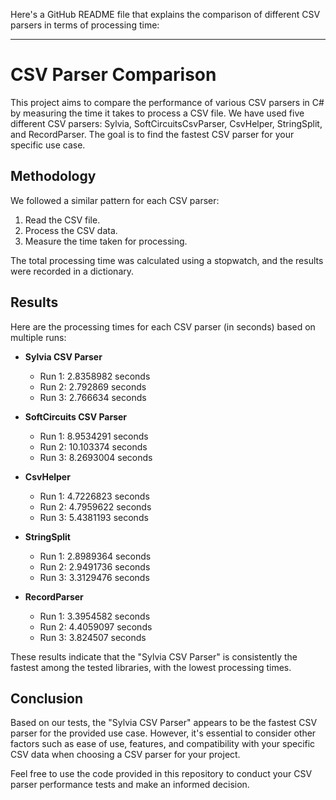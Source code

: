 Here's a GitHub README file that explains the comparison of different CSV parsers in terms of processing time:

---

# CSV Parser Comparison

This project aims to compare the performance of various CSV parsers in C# by measuring the time it takes to process a CSV file. We have used five different CSV parsers: Sylvia, SoftCircuitsCsvParser, CsvHelper, StringSplit, and RecordParser. The goal is to find the fastest CSV parser for your specific use case.

## Methodology

We followed a similar pattern for each CSV parser:

1. Read the CSV file.
2. Process the CSV data.
3. Measure the time taken for processing.

The total processing time was calculated using a stopwatch, and the results were recorded in a dictionary.

## Results

Here are the processing times for each CSV parser (in seconds) based on multiple runs:

- **Sylvia CSV Parser**
    - Run 1: 2.8358982 seconds
    - Run 2: 2.792869 seconds
    - Run 3: 2.766634 seconds

- **SoftCircuits CSV Parser**
    - Run 1: 8.9534291 seconds
    - Run 2: 10.103374 seconds
    - Run 3: 8.2693004 seconds

- **CsvHelper**
    - Run 1: 4.7226823 seconds
    - Run 2: 4.7959622 seconds
    - Run 3: 5.4381193 seconds

- **StringSplit**
    - Run 1: 2.8989364 seconds
    - Run 2: 2.9491736 seconds
    - Run 3: 3.3129476 seconds

- **RecordParser**
    - Run 1: 3.3954582 seconds
    - Run 2: 4.4059097 seconds
    - Run 3: 3.824507 seconds

These results indicate that the "Sylvia CSV Parser" is consistently the fastest among the tested libraries, with the lowest processing times.

## Conclusion

Based on our tests, the "Sylvia CSV Parser" appears to be the fastest CSV parser for the provided use case. However, it's essential to consider other factors such as ease of use, features, and compatibility with your specific CSV data when choosing a CSV parser for your project.

Feel free to use the code provided in this repository to conduct your CSV parser performance tests and make an informed decision.
 
